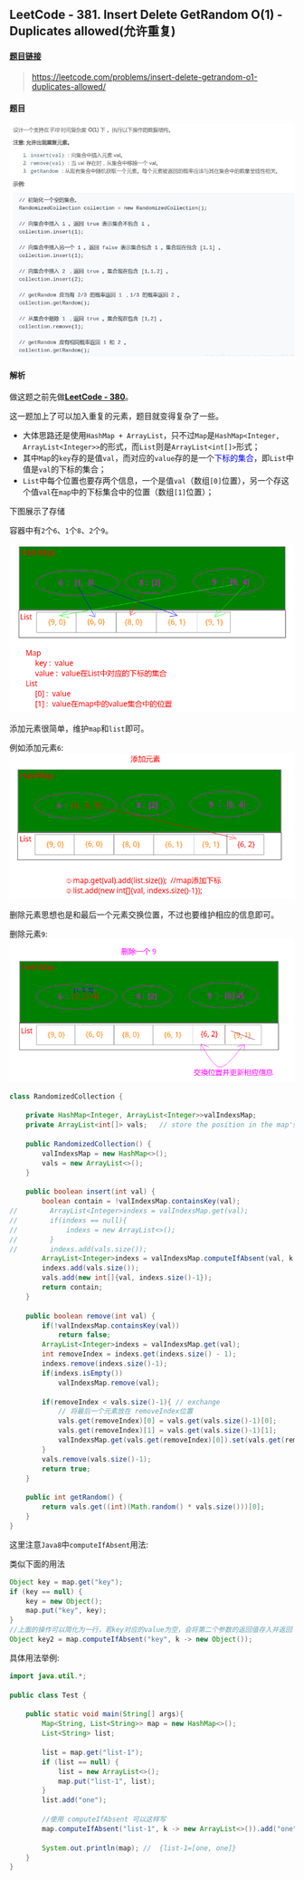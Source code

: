 ﻿##  LeetCode - 381. Insert Delete GetRandom O(1) - Duplicates allowed(允许重复)

#### [题目链接](https://leetcode.com/problems/insert-delete-getrandom-o1-duplicates-allowed/)

> https://leetcode.com/problems/insert-delete-getrandom-o1-duplicates-allowed/

#### 题目
![在这里插入图片描述](images/381_t.png)

#### 解析
做这题之前先做[**LeetCode - 380**](https://blog.csdn.net/zxzxzx0119/article/details/86023769)。


这一题加上了可以加入重复的元素，题目就变得复杂了一些。

* 大体思路还是使用`HashMap + ArrayList`，只不过`Map`是`HashMap<Integer, ArrayList<Integer>>`的形式，而`List`则是`ArrayList<int[]>`形式；
* 其中`Map`的`key`存的是值`val`，而对应的`value`存的是一个<font color = blue>下标的集合</font>，即`List`中值是`val`的下标的集合；
* `List`中每个位置也要存两个信息，一个是值`val`（数组`[0]`位置），另一个存这个值`val`在`map`中的下标集合中的位置（数组`[1]`位置）；

下图展示了存储

容器中有`2`个`6`、`1`个`8`、`2`个`9`。


![在这里插入图片描述](images/381_s.png)

添加元素很简单，维护`map`和`list`即可。

例如添加元素`6`: 
![在这里插入图片描述](images/381_s2.png)

删除元素思想也是和最后一个元素交换位置，不过也要维护相应的信息即可。

删除元素`9`: 
![在这里插入图片描述](images/381_s3.png)
```java
class RandomizedCollection {

    private HashMap<Integer, ArrayList<Integer>>valIndexsMap;
    private ArrayList<int[]> vals;   // store the position in the map's value

    public RandomizedCollection() {
        valIndexsMap = new HashMap<>();
        vals = new ArrayList<>();
    }

    public boolean insert(int val) {
        boolean contain = !valIndexsMap.containsKey(val);
//        ArrayList<Integer>indexs = valIndexsMap.get(val);
//        if(indexs == null){
//            indexs = new ArrayList<>();
//        }
//        indexs.add(vals.size());
        ArrayList<Integer>indexs = valIndexsMap.computeIfAbsent(val, k -> new ArrayList<>());
        indexs.add(vals.size());
        vals.add(new int[]{val, indexs.size()-1});
        return contain;
    }

    public boolean remove(int val) {
        if(!valIndexsMap.containsKey(val))
            return false;
        ArrayList<Integer>indexs = valIndexsMap.get(val);
        int removeIndex = indexs.get(indexs.size() - 1);
        indexs.remove(indexs.size()-1);
        if(indexs.isEmpty())
            valIndexsMap.remove(val);

        if(removeIndex < vals.size()-1){ // exchange
            // 将最后一个元素放在 removeIndex位置
            vals.get(removeIndex)[0] = vals.get(vals.size()-1)[0];
            vals.get(removeIndex)[1] = vals.get(vals.size()-1)[1];
            valIndexsMap.get(vals.get(removeIndex)[0]).set(vals.get(removeIndex)[1], removeIndex);
        }
        vals.remove(vals.size()-1);
        return true;
    }

    public int getRandom() {
        return vals.get((int)(Math.random() * vals.size()))[0];
    }
}

```

这里注意`Java8`中`computeIfAbsent`用法: 

类似下面的用法
```java
Object key = map.get("key");
if (key == null) {
    key = new Object();
    map.put("key", key);
}
//上面的操作可以简化为一行，若key对应的value为空，会将第二个参数的返回值存入并返回
Object key2 = map.computeIfAbsent("key", k -> new Object());
```

具体用法举例: 

```java
import java.util.*;

public class Test {

    public static void main(String[] args){
        Map<String, List<String>> map = new HashMap<>();
        List<String> list;

        list = map.get("list-1");
        if (list == null) {
            list = new ArrayList<>();
            map.put("list-1", list);
        }
        list.add("one");

        //使用 computeIfAbsent 可以这样写
        map.computeIfAbsent("list-1", k -> new ArrayList<>()).add("one");

        System.out.println(map); //  {list-1=[one, one]}
    }
}

```

